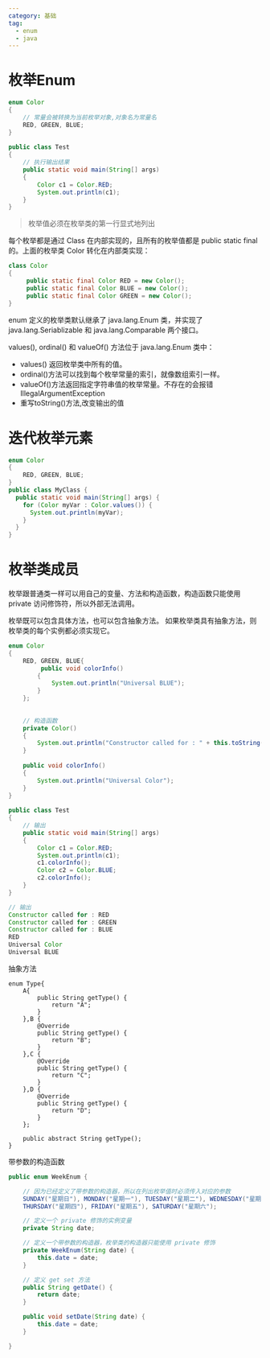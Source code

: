 ```yaml
---
category: 基础
tag: 
  - enum
  - java
---
```

# 枚举Enum
```java
enum Color
{
    // 常量会被转换为当前枚举对象,对象名为常量名
    RED, GREEN, BLUE;
}
 
public class Test
{
    // 执行输出结果
    public static void main(String[] args)
    {
        Color c1 = Color.RED;
        System.out.println(c1);
    }
}
```
>枚举值必须在枚举类的第一行显式地列出

每个枚举都是通过 Class 在内部实现的，且所有的枚举值都是 public static final 的。上面的枚举类 Color 转化在内部类实现：
```java
class Color
{
     public static final Color RED = new Color();
     public static final Color BLUE = new Color();
     public static final Color GREEN = new Color();
}
```
enum 定义的枚举类默认继承了 java.lang.Enum 类，并实现了 java.lang.Seriablizable 和 java.lang.Comparable 两个接口。

values(), ordinal() 和 valueOf() 方法位于 java.lang.Enum 类中：
- values() 返回枚举类中所有的值。
- ordinal()方法可以找到每个枚举常量的索引，就像数组索引一样。
- valueOf()方法返回指定字符串值的枚举常量。不存在的会报错 IllegalArgumentException
- 重写toString()方法,改变输出的值
# 迭代枚举元素
```java
enum Color
{
    RED, GREEN, BLUE;
}
public class MyClass {
  public static void main(String[] args) {
    for (Color myVar : Color.values()) {
      System.out.println(myVar);
    }
  }
}
```
# 枚举类成员
枚举跟普通类一样可以用自己的变量、方法和构造函数，构造函数只能使用 private 访问修饰符，所以外部无法调用。

枚举既可以包含具体方法，也可以包含抽象方法。 如果枚举类具有抽象方法，则枚举类的每个实例都必须实现它。
```java
enum Color
{
    RED, GREEN, BLUE{
         public void colorInfo()
        {
            System.out.println("Universal BLUE");
        }
    };
    
    
    // 构造函数
    private Color()
    {
        System.out.println("Constructor called for : " + this.toString());
    }
    
    public void colorInfo()
    {
        System.out.println("Universal Color");
    }
}
 
public class Test
{    
    // 输出
    public static void main(String[] args)
    {
        Color c1 = Color.RED;
        System.out.println(c1);
        c1.colorInfo();
        Color c2 = Color.BLUE;
        c2.colorInfo();
    }
}

// 输出
Constructor called for : RED
Constructor called for : GREEN
Constructor called for : BLUE
RED
Universal Color
Universal BLUE
```
抽象方法
```
enum Type{
    A{
        public String getType() {
            return "A";
        }
    },B {
        @Override
        public String getType() {
            return "B";
        }
    },C {
        @Override
        public String getType() {
            return "C";
        }
    },D {
        @Override
        public String getType() {
            return "D";
        }
    };

    public abstract String getType();
}
```
带参数的构造函数
```java
public enum WeekEnum {

    // 因为已经定义了带参数的构造器，所以在列出枚举值时必须传入对应的参数
    SUNDAY("星期日"), MONDAY("星期一"), TUESDAY("星期二"), WEDNESDAY("星期三"), 
    THURSDAY("星期四"), FRIDAY("星期五"), SATURDAY("星期六");

    // 定义一个 private 修饰的实例变量
    private String date;

    // 定义一个带参数的构造器，枚举类的构造器只能使用 private 修饰
    private WeekEnum(String date) {
        this.date = date;
    }

    // 定义 get set 方法
    public String getDate() {
        return date;
    }

    public void setDate(String date) {
        this.date = date;
    }

}
```

